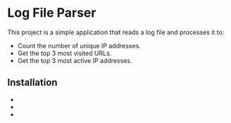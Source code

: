 # Log File Parser

This project is a simple application that reads a log file and processes it to:

-   Count the number of unique IP addresses.
-   Get the top 3 most visited URLs.
-   Get the top 3 most active IP addresses.

## Installation

-
-
-
